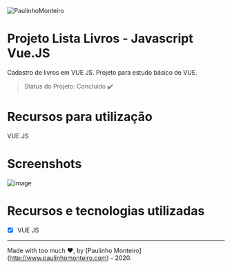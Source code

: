 ![PaulinhoMonteiro](https://user-images.githubusercontent.com/52004768/83332307-cd24cf80-a270-11ea-8a5b-53ca0036b7d0.png)

# Projeto Lista Livros - Javascript Vue.JS 

Cadastro de livros em VUE JS. Projeto para estudo básico de VUE.

> Status do Projeto: Concluido :heavy_check_mark:

# Recursos para utilização

VUE JS
  
# Screenshots

![image](https://user-images.githubusercontent.com/52004768/75903773-d42e7400-5e20-11ea-9c4e-a74f541a4093.png)

# Recursos e tecnologias utilizadas

- [x] VUE JS

<hr />

Made with too much ♥, by [Paulinho Monteiro] (http://www.paulinhomonteiro.com) - 2020.
